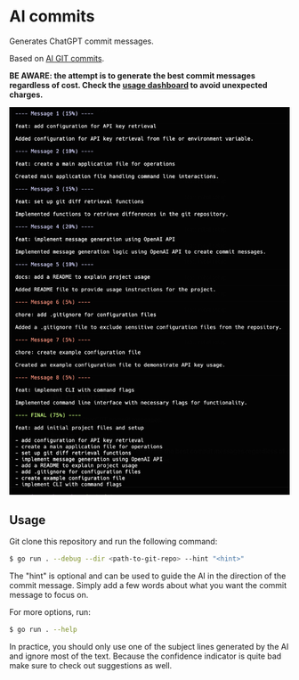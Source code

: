 # AI commits

Generates ChatGPT commit messages.

Based on [AI GIT commits](https://github.com/tskoyo/ai-git-commit).

**BE AWARE: the attempt is to generate the best commit messages regardless of cost. Check the [usage dashboard](https://platform.openai.com/usage) to avoid unexpected charges.**

![Example output](https://github.com/nielskrijger/ai-commits/blob/main/example.png?raw=true)

## Usage

Git clone this repository and run the following command:

```bash
$ go run . --debug --dir <path-to-git-repo> --hint "<hint>"
```

The "hint" is optional and can be used to guide the AI in the direction of the commit message. Simply add a few words about what you want the commit message to focus on.

For more options, run:

```bash
$ go run . --help
```

In practice, you should only use one of the subject lines generated by the AI and ignore most of the text. Because the confidence indicator is quite bad make sure to check out suggestions as well.